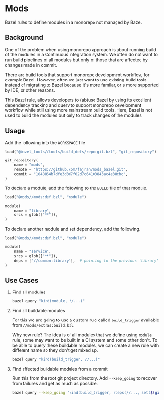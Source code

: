 Mods
====

Bazel rules to define modules in a monorepo not managed by Bazel.


Background
----------

One of the problem when using monorepo approach is about running build of the
modules in a Continuous Integration system. We often do not want to run build
pipelines of all modules but only of those that are affected by changes made in
commit.

There are build tools that support monorepo development workflow, for example
Bazel. However, often we just want to use existing build tools instead of
migrating to Bazel because it's more familar, or s more supported by IDE, or
other reasons.

This Bazel rule, allows developers to (ab)use Bazel by using its excellent
dependency tracking and query to support monorepo development workflow while
still using more mainstream build tools. Here, Bazel is not used to build the
modules but only to track changes of the modules.


Usage
-----

Add the following into the `WORKSPACE` file

```python
load("@bazel_tools//tools/build_defs/repo:git.bzl", "git_repository")

git_repository(
    name = "mods",
    remote = "https://github.com/fajran/mods_bazel.git",
    commit = "1048864b7dfe3d3d7f02d7c64103843ac4e38cbc",
)
```

To declare a module, add the following to the `BUILD` file of that module.

```python
load("@mods//mods:def.bzl", "module")

module(
    name = "library",
    srcs = glob(["**"]),
)
```

To declare another module and set dependency, add the following.

```python
load("@mods//mods:def.bzl", "module")

module(
    name = "service",
    srcs = glob(["**"]),
    deps = ["//common:library"],  # pointing to the previous 'library' module
)
```


Use Cases
---------

1. Find all modules

    ```bash
    bazel query "kind(module, //...)"
    ```

2. Find all buildable modules

    For this we are going to use a custom rule called `build_trigger` available
    from `//mods/extras:build.bzl`.

    Why new rule? The idea is of all modules that we define using `module`
    rule, some may want to be built in a CI system and some other don't.  To be
    able to query these buildable modules, we can create a new rule with
    different name so they don't get mixed up.

    ```bash
    bazel query "kind(build_trigger, //...)"
    ```

3. Find affected buildable modules from a commit

    Run this from the root git project directory. Add `--keep_going` to recover
    from failures and get as much as possible.

    ```bash
    bazel query --keep_going "kind(build_trigger, rdeps(//..., set($(git diff --name-only HEAD^))))"
    ```


